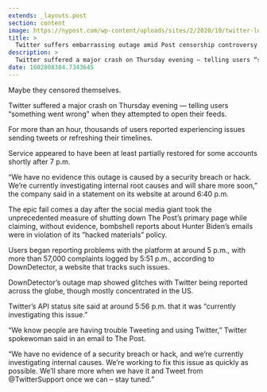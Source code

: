 ```yaml
--- 
extends: _layouts.post 
section: content 
image: https://nypost.com/wp-content/uploads/sites/2/2020/10/twitter-logo-3.jpg?quality=90&strip=all&w=1200 
title: > 
  Twitter suffers embarrassing outage amid Post censorship controversy 
description: > 
  Twitter suffered a major crash on Thursday evening — telling users “something went wrong” when they attempted to open their feeds.For more than an hour, thousands of users reported experiencing issues sending tweets or refreshing their timelines.DownDetector’s outage map showed glitches with Twitter being reported across the globe, though mostly concentrated in the US.Twitter’s API status site said at around 5:56 p.m. that it was “currently investigating this issue.”“We know people are having trouble Tweeting and using Twitter,” Twitter spokewoman said in an email to The Post.“We have no evidence of a security breach or hack, and we’re currently investigating internal causes. 
date: 1602808384.7343645 
--- 
```

Maybe they censored themselves.

Twitter suffered a major crash on Thursday evening — telling users “something went wrong” when they attempted to open their feeds.

For more than an hour, thousands of users reported experiencing issues sending tweets or refreshing their timelines.

Service appeared to have been at least partially restored for some accounts shortly after 7 p.m.

“We have no evidence this outage is caused by a security breach or hack. We’re currently investigating internal root causes and will share more soon,” the company said in a statement on its website at around 6:40 p.m.

The epic fail comes a day after the social media giant took the unprecedented measure of shutting down The Post’s primary page while claiming, without evidence, bombshell reports about Hunter Biden’s emails were in violation of its “hacked materials” policy.

Users began reporting problems with the platform at around 5 p.m., with more than 57,000 complaints logged by 5:51 p.m., according to DownDetector, a website that tracks such issues.

DownDetector’s outage map showed glitches with Twitter being reported across the globe, though mostly concentrated in the US.

Twitter’s API status site said at around 5:56 p.m. that it was “currently investigating this issue.”

“We know people are having trouble Tweeting and using Twitter,” Twitter spokewoman said in an email to The Post.

“We have no evidence of a security breach or hack, and we’re currently investigating internal causes. We’re working to fix this issue as quickly as possible. We’ll share more when we have it and Tweet from @TwitterSupport once we can – stay tuned.”